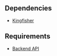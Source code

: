 ## Dependencies

- [Kingfisher](https://github.com/onevcat/Kingfisher)

## Requirements

- [Backend API](https://github.com/trkyshorty/radioju-api)
